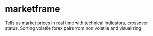 # marketframe
Tells us market prices in real time with technical indicators, crossover status. Sorting volatile forex pairs from non volatile and visualizing
